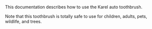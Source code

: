 This documentation describes how to use the Karel auto toothbrush.

Note that this toothbrush is totally safe to use for children, adults, pets, wildlife, and trees.
